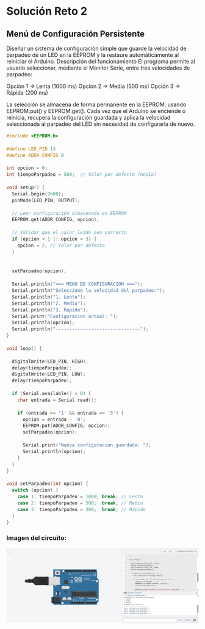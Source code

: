 # Solución Reto 2

## Menú de Configuración Persistente

Diseñar un sistema de configuración simple que guarde la velocidad de parpadeo de un LED en la EEPROM y la restaure automáticamente al reiniciar el Arduino.
Descripción del funcionamiento
El programa permite al usuario seleccionar, mediante el Monitor Serie, entre tres velocidades de parpadeo:

Opción 1 → Lenta (1000 ms)
Opción 2 → Media (500 ms)
Opción 3 → Rápida (200 ms)

La selección se almacena de forma permanente en la EEPROM, usando EEPROM.put() y EEPROM.get().
Cada vez que el Arduino se enciende o reinicia, recupera la configuración guardada y aplica la velocidad seleccionada al parpadeo del LED sin necesidad de configurarla de nuevo.

```c
#include <EEPROM.h>

#define LED_PIN 13         
#define ADDR_CONFIG 0      

int opcion = 0;            
int tiempoParpadeo = 500;  // Valor por defecto (medio)

void setup() {
  Serial.begin(9600);
  pinMode(LED_PIN, OUTPUT);

  // Leer configuración almacenada en EEPROM
  EEPROM.get(ADDR_CONFIG, opcion);

  // Validar que el valor leído sea correcto
  if (opcion < 1 || opcion > 3) {
    opcion = 2; // Valor por defecto
  }


  setParpadeo(opcion);

  Serial.println("=== MENU DE CONFIGURACION ===");
  Serial.println("Seleccione la velocidad del parpadeo:");
  Serial.println("1. Lento");
  Serial.println("2. Medio");
  Serial.println("3. Rapido");
  Serial.print("Configuracion actual: ");
  Serial.println(opcion);
  Serial.println("-------------------------------");
}

void loop() {

  digitalWrite(LED_PIN, HIGH);
  delay(tiempoParpadeo);
  digitalWrite(LED_PIN, LOW);
  delay(tiempoParpadeo);

  if (Serial.available() > 0) {
    char entrada = Serial.read();

    if (entrada >= '1' && entrada <= '3') {
      opcion = entrada - '0';
      EEPROM.put(ADDR_CONFIG, opcion);
      setParpadeo(opcion);

      Serial.print("Nueva configuracion guardada: ");
      Serial.println(opcion);
    }
  }
}

void setParpadeo(int opcion) {
  switch (opcion) {
    case 1: tiempoParpadeo = 1000; break; // Lento
    case 2: tiempoParpadeo = 500;  break; // Medio
    case 3: tiempoParpadeo = 200;  break; // Rápido
  }
}
```

### Imagen del circuito:

![Circuito](./asets/Circuito2.png)